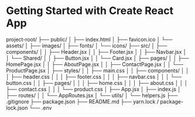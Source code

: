 # Getting Started with Create React App
project-root/
├── public/
│   ├── index.html
│   ├── favicon.ico
│   └── assets/
│       ├── images/
│       ├── fonts/
│       └── icons/
├── src/
│   ├── components/
│   │   ├── Header.jsx
│   │   ├── Footer.jsx
│   │   ├── Navbar.jsx
│   │   └── Shared/
│   │       ├── Button.jsx
│   │       └── Card.jsx
│   ├── pages/
│   │   ├── HomePage.jsx
│   │   ├── AboutPage.jsx
│   │   ├── ContactPage.jsx
│   │   └── ProductPage.jsx
│   ├── styles/
│   │   ├── main.css
│   │   ├── components/
│   │   │   ├── header.css
│   │   │   ├── footer.css
│   │   │   ├── navbar.css
│   │   │   └── button.css
│   │   ├── pages/
│   │   │   ├── home.css
│   │   │   ├── about.css
│   │   │   ├── contact.css
│   │   │   └── product.css
│   ├── App.jsx
│   ├── index.js
│   ├── routes/
│   │   └── AppRoutes.jsx
│   └── utils/
│       └── helpers.js
├── .gitignore
├── package.json
├── README.md
├── yarn.lock / package-lock.json
└── .env


